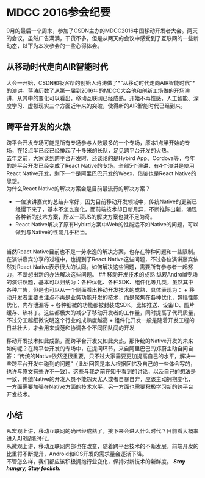 # MDCC 2016参会纪要
9月的最后一个周末，参加了CSDN主办的MDCC2016中国移动开发者大会。两天的会议，虽然广告满满，干货不多，但是从两天的会议中感受到了互联网的一些新动态，以下为本次参会的一些心得体会。
## 从移动时代走向AIR智能时代
大会一开始，CSDN和极客帮的创始人蒋涛做了*“从移动时代走向AIR智能时代”* 的演讲。蒋涛历数了从第一届到2016年的MDCC大会他和创新工场做的开场演讲，从其中的变化可以看出，移动互联网已经成熟，开始不再性感，人工智能、深度学习、虚拟现实三个方面近年来的突破，使得新的AIR智能时代已经到来。 
<br>
## 跨平台开发的火热
跨平台开发专场可能是所有专场参与人数最多的一个专场，原本1点半开始的专场，在12点半已经已经排起了十多米的长队，足见跨平台开发的火热。
<br>
去年之前，大家谈到跨平台开发时，还谈论的是Hybird App、Cordova等，今年的跨平台开发已经变成了React Native的专场。全部5个演讲，有4个演讲是使用React Native开发，剩下一个是阿里巴巴开发的Weex，借鉴也是React Native的思想。
<br>
为什么React Native的解决方案会是目前最流行的解决方案？
+ 一位演讲嘉宾的总结非常好，因为目前移动开发领域中，传统Native的更新已经慢下来了，基本不怎么变化，而前端技术却日新月异，不断推陈出新，涌现各种新的技术方案，所以一项JS的解决方案也就不足为奇。
+ React Native解决了原有Hybird方案中Web的性能远不如Native的问题，可以做到与Native的性能几乎相当。

<br>
当然React Native目前也不是一劳永逸的解决方案，也存在种种问题和一些限制。在演讲嘉宾分享的过程中，也提到了React Native这些问题，不过各位演讲嘉宾依然对React Native表示很大的认同。如何解决这些问题，需要所有参与者一起努力，不断想出新的办法解决这些问题。
## 移动开发技术的成熟
纵观Android专场的演讲议题，基本可以归纳为：各种优化、各种SDK、组件化等几类，虽然其中各种广告，但是也可以从一个侧面看出移动开发技术的成熟，具体表现为：
+ 移动开发者主要关注点不再是业务功能开发的技术，而是聚焦在各种优化，包括性能优化、内存泄漏等
+ 各种细微的功能都被封装成SDK，比如推送、设备ID、图片缓存、热补丁。这些都极大的减少了移动开发者的工作量，同时提高了代码质量，不过分工越细微说明这个行业的成熟度越高
+ 组件化开发一般是随着开发工程的日益壮大，才会用来规范和协调各个不同团队间的开发

移动开发技术如此成熟，而跨平台开发又如此火热，那传统的Native开发的未来如何呢？在跨平台开发的专场中，在提问环节，来自阿里巴巴的郑蔚主动自问自答：“传统的Native依然还很重要，只不过大家需要更加提高自己的水平，解决一些跨平台开发中碰到的问题”（此处回答是本人根据回忆及自己的一些体会写的，也许与原文有些许不一致）。这些与我之前在知乎看到的讨论，以及自己的想法是一致，传统Native的开发人员不能怨天尤人或者自暴自弃，应该主动拥抱变化，一方面需要加强在Native方面的技术水平，另一方面也需要积极学习新的跨平台开发技术。
## 小结
从宏观上讲，移动互联网的确已经成熟了，接下来会进入什么时代？目前看大概率进入AIR智能时代。<br>
从微观上讲，移动互联网内部也在改变，随着跨平台技术的不断发展，前端开发的比重将不断提升，Android和iOS开发的需求量会逐渐下降。<br>
不管怎么样，我们都应该积极拥抱行业变化，保持对新技术的新鲜度。 ***Stay hungry, Stay foolish.***
